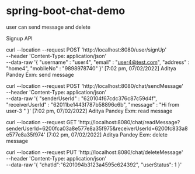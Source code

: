 # spring-boot-chat-demo
user can send message and delete

Signup API

curl --location --request POST 'http://localhost:8080/user/signUp' \
--header 'Content-Type: application/json' \
--data-raw '{
    "username" : "user4",
    "email" : "user4@test.com",
    "address" : "home4",
    "mobileNo" : "9898978740"
}'
[7:02 pm, 07/02/2022] Aditya Pandey Exm: send message

curl --location --request POST 'http://localhost:8080/chat/sendMessage' \
--header 'Content-Type: application/json' \
--data-raw '{
    "senderUserId" : "620104f67cdc376c87c59d4f",
    "receiverUserId" : "62011be1443f787b58896c6b",
    "message" : "Hi from user-3 "
}'
[7:02 pm, 07/02/2022] Aditya Pandey Exm: read message

curl --location --request GET 'http://localhost:8080/chat/readMessage?senderUserId=6200fca03a8e577e8a35f975&receiverUserId=6200fc833a8e577e8a35f974'
[7:02 pm, 07/02/2022] Aditya Pandey Exm: delete message 

curl --location --request PUT 'http://localhost:8080/chat/deleteMessage' \
--header 'Content-Type: application/json' \
--data-raw '{
    "chatId":"6201094b3123a4595c624392",
    "userStatus": 1
}'

